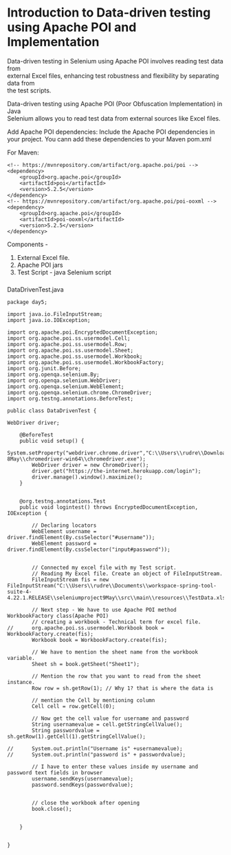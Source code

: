 # Introduction to Data-driven testing using Apache POI and Implementation

Data-driven testing in Selenium using Apache POI involves reading test data from  
external Excel files, enhancing test robustness and flexibility by separating data from  
the test scripts.  

Data-driven testing using Apache POI (Poor Obfuscation Implementation) in Java  
Selenium allows you to read test data from external sources like Excel files.  

Add Apache POI dependencies:
Include the Apache POI dependencies in your project.
You cann add these dependencies to your Maven pom.xml

For Maven:

```
<!-- https://mvnrepository.com/artifact/org.apache.poi/poi -->
<dependency>
    <groupId>org.apache.poi</groupId>
    <artifactId>poi</artifactId>
    <version>5.2.5</version>
</dependency>
<!-- https://mvnrepository.com/artifact/org.apache.poi/poi-ooxml -->
<dependency>
    <groupId>org.apache.poi</groupId>
    <artifactId>poi-ooxml</artifactId>
    <version>5.2.5</version>
</dependency>
```

Components - 
1. External Excel file.
2. Apache POI jars
3. Test Script - java Selenium script  



###
DataDrivenTest.java

```
package day5;

import java.io.FileInputStream;
import java.io.IOException;

import org.apache.poi.EncryptedDocumentException;
import org.apache.poi.ss.usermodel.Cell;
import org.apache.poi.ss.usermodel.Row;
import org.apache.poi.ss.usermodel.Sheet;
import org.apache.poi.ss.usermodel.Workbook;
import org.apache.poi.ss.usermodel.WorkbookFactory;
import org.junit.Before;
import org.openqa.selenium.By;
import org.openqa.selenium.WebDriver;
import org.openqa.selenium.WebElement;
import org.openqa.selenium.chrome.ChromeDriver;
import org.testng.annotations.BeforeTest;

public class DataDrivenTest {

WebDriver driver;
	
	@BeforeTest
	public void setup() {
		System.setProperty("webdriver.chrome.driver","C:\\Users\\rudre\\Downloads\\chromeDriver124-8May\\chromedriver-win64\\chromedriver.exe");
		WebDriver driver = new ChromeDriver();
		driver.get("https://the-internet.herokuapp.com/login");
		driver.manage().window().maximize();
	}
	
	
	@org.testng.annotations.Test
	public void logintest() throws EncryptedDocumentException, IOException {
		
		// Declaring locators
		WebElement username = driver.findElement(By.cssSelector("#username"));
		WebElement password = driver.findElement(By.cssSelector("input#password"));
		
		
		// Connected my excel file with my Test script.
		// Reading My Excel file. Create an object of FileInputStream.
		FileInputStream fis = new FileInputStream("C:\\Users\\rudre\\Documents\\workspace-spring-tool-suite-4-4.22.1.RELEASE\\seleniumproject9May\\src\\main\\resources\\TestData.xlsx");
		
		// Next step - We have to use Apache POI method WorkbookFactory class(Apache POI)
		// creating a workbook - Technical term for excel file.
//		org.apache.poi.ss.usermodel.Workbook book = WorkbookFactory.create(fis);
		Workbook book = WorkbookFactory.create(fis);
		
		// We have to mention the sheet name from the workbook variable.
		Sheet sh = book.getSheet("Sheet1");
		
		// Mention the row that you want to read from the sheet instance.
		Row row = sh.getRow(1); // Why 1? that is where the data is 
		
		// mention the Cell by mentioning column
		Cell cell = row.getCell(0);
		
		// Now get the cell value for username and password
		String usernamevalue = cell.getStringCellValue();
		String passwordvalue = sh.getRow(1).getCell(1).getStringCellValue();
		
//		System.out.println("Username is" +usernamevalue);
//		System.out.println("password is" + passwordvalue);
		
		// I have to enter these values inside my username and password text fields in browser
		username.sendKeys(usernamevalue);
		password.sendKeys(passwordvalue);
		
		
		// close the workbook after opening
		book.close();
		
		
	}
	
	
}

```
